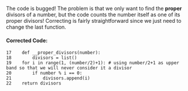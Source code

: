The code is bugged! The problem is that we only want to find the **proper** divisors of a number, but the code
counts the number itself as one of its proper divisors!
Correcting is fairly straightforward since we just need to change the last function.
#### Corrected Code:
```
17    def __proper_divisors(number):
18        divisors = list()
19    for i in range(1, (number/2)+1): # using number/2+1 as upper band so that we will never consider it a divisor  
20        if number % i == 0:
21            divisors.append(i)
22    return divisors
```
